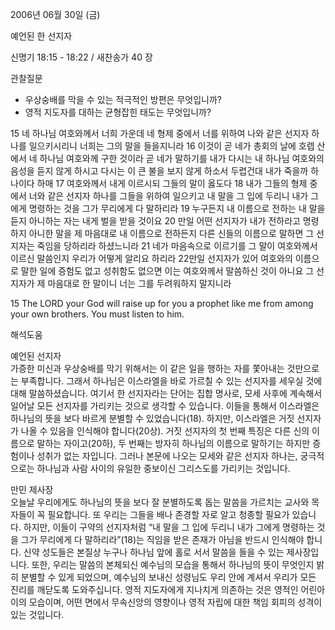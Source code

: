 2006년 06월 30일 (금)

예언된 한 선지자



신명기 18:15 - 18:22 / 새찬송가 40 장


관찰질문
- 우상숭배를 막을 수 있는 적극적인 방편은 무엇입니까?
- 영적 지도자를 대하는 균형잡힌 태도는 무엇입니까? 

15 네 하나님 여호와께서 너희 가운데 네 형제 중에서 너를 위하여 나와 같은 선지자 하나를 일으키시리니 너희는 그의 말을 들을지니라 16 이것이 곧 네가 총회의 날에 호렙 산에서 네 하나님 여호와께 구한 것이라 곧 네가 말하기를 내가 다시는 내 하나님 여호와의 음성을 듣지 않게 하시고 다시는 이 큰 불을 보지 않게 하소서 두렵건대 내가 죽을까 하나이다 하매 17 여호와께서 내게 이르시되 그들의 말이 옳도다 18 내가 그들의 형제 중에서 너와 같은 선지자 하나를 그들을 위하여 일으키고 내 말을 그 입에 두리니 내가 그에게 명령하는 것을 그가 무리에게 다 말하리라 19 누구든지 내 이름으로 전하는 내 말을 듣지 아니하는 자는 내게 벌을 받을 것이요 20 만일 어떤 선지자가 내가 전하라고 명령하지 아니한 말을 제 마음대로 내 이름으로 전하든지 다른 신들의 이름으로 말하면 그 선지자는 죽임을 당하리라 하셨느니라 21 네가 마음속으로 이르기를 그 말이 여호와께서 이르신 말씀인지 우리가 어떻게 알리요 하리라 22만일 선지자가 있어 여호와의 이름으로 말한 일에 증험도 없고 성취함도 없으면 이는 여호와께서 말씀하신 것이 아니요 그 선지자가 제 마음대로 한 말이니 너는 그를 두려워하지 말지니라 

15  The LORD your God will raise up for you a prophet like me from among your own brothers. You must listen to him.

해석도움





예언된 선지자  
가증한 미신과 우상숭배를 막기 위해서는 이 같은 일을 행하는 자를 쫓아내는 것만으로는 부족합니다. 그래서 하나님은 이스라엘을 바로 가르칠 수 있는 선지자를 세우실 것에 대해 말씀하셨습니다. 여기서 한 선지자라는 단어는 집합 명사로, 모세 사후에 계속해서 일어날 모든 선지자를  가리키는 것으로 생각할 수 있습니다. 이들을 통해서 이스라엘은 하나님의 뜻을 보다 바르게 분별할 수 있었습니다(18). 하지만, 이스라엘은 거짓 선지자가 나올 수 있음을 인식해야 합니다(20상). 거짓 선지자의 첫 번째 특징은 다른 신의 이름으로 말하는 자이고(20하), 두 번째는 방자히 하나님의 이름으로 말하기는 하지만 증험이나 성취가 없는 자입니다. 그러나 본문에 나오는 모세와 같은 선지자 하나는, 궁극적으로는 하나님과 사람 사이의 유일한 중보이신 그리스도를 가리키는 것입니다.

만민 제사장  
오늘날 우리에게도 하나님의 뜻을 보다 잘 분별하도록 돕는 말씀을 가르치는 교사와 목자들이 꼭 필요합니다. 또 우리는 그들을 배나 존경할 자로 알고 청종할 필요가 있습니다. 하지만, 이들이 구약의 선지자처럼 “내 말을 그 입에 두리니 내가 그에게 명령하는 것을 그가 무리에게 다 말하리라”(18)는 직임을 받은 존재가 아님을 반드시 인식해야 합니다. 신약 성도들은 본질상 누구나 하나님 앞에 홀로 서서 말씀을 들을 수 있는 제사장입니다. 또한, 우리는 말씀의 본체되신 예수님의 모습을 통해서 하나님의 뜻이 무엇인지 밝히 분별할 수 있게 되었으며, 예수님의 보내신 성령님도 우리 안에 계셔서 우리가 모든 진리를 깨닫도록 도와주십니다. 영적 지도자에게 지나치게 의존하는 것은 영적인 어린아이의 모습이며, 어떤 면에서 무속신앙의 영향이나 영적 자립에 대한 책임 회피의 성격이 있는 것입니다.